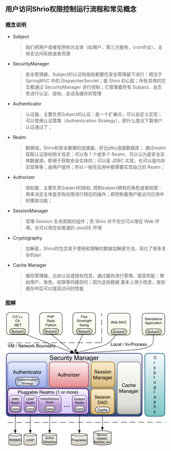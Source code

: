 ## 用户访问Shrio权限控制运行流程和常见概念

### 概念说明
* Subject
    > 我们把用户或者程序称为主体（如用户，第三方服务，cron作业），主体去访问系统或者资源
* SecurityManager
    > 安全管理器，Subject的认证和授权都要在安全管理器下进行：相当于SpringMVC 中的 DispatcherServlet；是 Shiro 的心脏；所有具体的交互都通过 SecurityManager 进行控制；它管理着所有 Subject、且负责进行认证、授权、会话及缓存的管理
* Authenticator
    > 认证器，主要负责Subject的认证：是一个扩展点，可以自定义实现；可以使用认证策略（Authentication Strategy），即什么情况下算用户认证通过了；
* Realm
    > 数据域，Shiro和安全数据的连接器，好比jdbc连接数据库； 通过realm获取认证授权相关信息：可以有 1 个或多个 Realm，可以认为是安全实体数据源，即用于获取安全实体的；可以是 JDBC 实现，也可以是内存实现等等；由用户提供；所以一般在应用中都需要实现自己的 Realm；
* Authorizer
    > 授权器，主要负责Subject的授权, 控制subject拥有的角色或者权限：用来决定主体是否有权限进行相应的操作；即控制着用户能访问应用中的哪些功能； 
* SessionManager
    > 管理 Session 生命周期的组件；而 Shiro 并不仅仅可以用在 Web 环境，也可以用在如普通的 JavaSE 环境
* Cryptography
    > 加解密，Shiro的包含易于使用和理解的数据加解密方法，简化了很多复杂的api
* Cache Manager
    > 缓存管理器，比如认证或授权信息，通过缓存进行管理，提高性能：理如用户、角色、权限等的缓存的；因为这些数据 基本上很少改变，放到缓存中后可以提高访问的性能

### 图解
![shiro内部结构图](../resource/shiro/shiro-内部结构图.png)